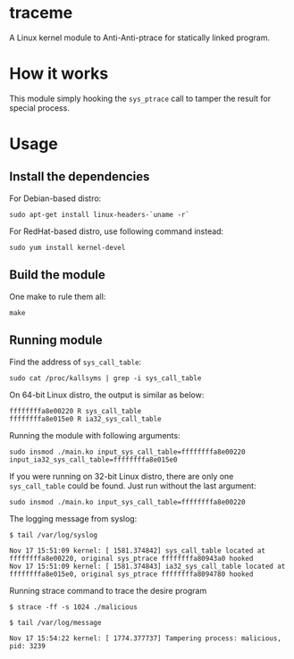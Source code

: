 # traceme
A Linux kernel module to Anti-Anti-ptrace for statically linked program.

# How it works
This module simply hooking the `sys_ptrace` call to tamper the result for special process.

# Usage

## Install the dependencies

For Debian-based distro:
```
sudo apt-get install linux-headers-`uname -r`
```

For RedHat-based distro, use following command instead:
```
sudo yum install kernel-devel
```

## Build the module

One make to rule them all:
```
make
```

## Running module

Find the address of `sys_call_table`:
```
sudo cat /proc/kallsyms | grep -i sys_call_table
```

On 64-bit Linux distro, the output is similar as below:
```
ffffffffa8e00220 R sys_call_table
ffffffffa8e015e0 R ia32_sys_call_table
```

Running the module with following arguments:
```
sudo insmod ./main.ko input_sys_call_table=ffffffffa8e00220 input_ia32_sys_call_table=ffffffffa8e015e0 
```

If you were running on 32-bit Linux distro, there are only one `sys_call_table` could be found. Just run without the last argument:
```
sudo insmod ./main.ko input_sys_call_table=ffffffffa8e00220
```

The logging message from syslog:
```
$ tail /var/log/syslog

Nov 17 15:51:09 kernel: [ 1581.374842] sys_call_table located at ffffffffa8e00220, original sys_ptrace ffffffffa80943a0 hooked
Nov 17 15:51:09 kernel: [ 1581.374843] ia32_sys_call_table located at ffffffffa8e015e0, original sys_ptrace ffffffffa8094780 hooked
```

Running strace command to trace the desire program
```
$ strace -ff -s 1024 ./malicious

$ tail /var/log/message

Nov 17 15:54:22 kernel: [ 1774.377737] Tampering process: malicious, pid: 3239
```

